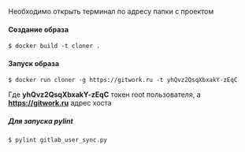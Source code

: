 Необходимо открыть терминал по адресу папки с проектом

#### Создание образа

`$ docker build -t cloner .`

#### Запуск образа

`$ docker run cloner -g https://gitwork.ru -t yhQvz2QsqXbxakY-zEqC`

Где  **yhQvz2QsqXbxakY-zEqC** токен root пользователя, а **https://gitwork.ru** адрес хоста
##### Для запуска pylint

`$ pylint gitlab_user_sync.py`